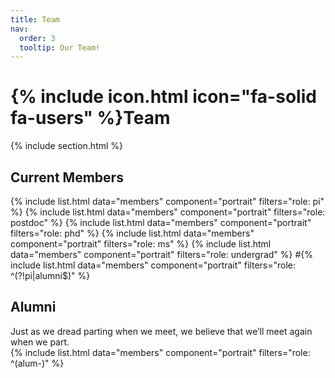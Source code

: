 ```yaml
---
title: Team
nav:
  order: 3
  tooltip: Our Team!
---
```


# {% include icon.html icon="fa-solid fa-users" %}Team

{% include section.html %}

## Current Members
{% include list.html data="members" component="portrait" filters="role: pi" %}
{% include list.html data="members" component="portrait" filters="role: postdoc" %}
{% include list.html data="members" component="portrait" filters="role: phd" %}
{% include list.html data="members" component="portrait" filters="role: ms" %}
{% include list.html data="members" component="portrait" filters="role: undergrad" %}
#{% include list.html data="members" component="portrait" filters="role: ^(?!pi|alumni$)" %}

## Alumni
Just as we dread parting when we meet, we believe that we’ll meet again when we part.  
{% include list.html data="members" component="portrait" filters="role: ^(alum-)" %}

